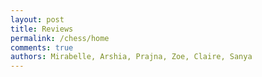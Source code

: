 ```yaml
---
layout: post
title: Reviews
permalink: /chess/home
comments: true
authors: Mirabelle, Arshia, Prajna, Zoe, Claire, Sanya
---
```

